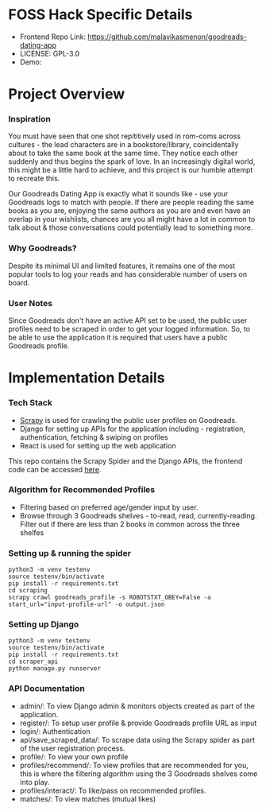 
# FOSS Hack Specific Details
- Frontend Repo Link: https://github.com/malavikasmenon/goodreads-dating-app
- LICENSE: GPL-3.0
- Demo: 

# Project Overview
### Inspiration
You must have seen that one shot repititively used in rom-coms across cultures - the lead characters are in a bookstore/library, coincidentally about to take the same book at the same time. They notice each other suddenly and thus begins the spark of love. In an increasingly digital world, this might be a little hard to achieve, and this project is our humble attempt to recreate this. 

Our Goodreads Dating App is exactly what it sounds like - use your Goodreads logs to match with people. If there are people reading the same books as you are, enjoying the same authors as you are and even have an overlap in your wishlists, chances are you all might have a lot in common to talk about & those conversations could potentially lead to something more. 

### Why Goodreads?
Despite its minimal UI and limited features, it remains one of the most popular tools to log your reads and has considerable number of users on board. 

### User Notes
Since Goodreads don't have an active API set to be used, the public user profiles need to be scraped in order to get your logged information. So, to be able to use the application it is required that users have a public Goodreads profile.


# Implementation Details

### Tech Stack
- [Scrapy](https://docs.scrapy.org/en/latest/) is used for crawling the public user profiles on Goodreads.
- Django for setting up APIs for the application including - registration, authentication, fetching & swiping on profiles
- React is used for setting up the web application

This repo contains the Scrapy Spider and the Django APIs, the frontend code can be accessed [here]().

### Algorithm for Recommended Profiles
- Filtering based on preferred age/gender input by user.
- Browse through 3 Goodreads shelves - to-read, read, currently-reading. Filter out if there are less than 2 books in common across the three shelfes

### Setting up & running the spider
```
python3 -m venv testenv
source testenv/bin/activate
pip install -r requirements.txt
cd scraping
scrapy crawl goodreads_profile -s ROBOTSTXT_OBEY=False -a start_url="input-profile-url" -o output.json
```

### Setting up Django
```
python3 -m venv testenv
source testenv/bin/activate
pip install -r requirements.txt
cd scraper_api
python manage.py runserver
```

### API Documentation

- admin/: To view Django admin & monitors objects created as part of the application.
- register/: To setup user profile & provide Goodreads profile URL as input
- login/: Authentication
- api/save_scraped_data/: To scrape data using the Scrapy spider as part of the user registration process. 
- profile/: To view your own profile
- profiles/recommend/: To view profiles that are recommended for you, this is where the filtering algorithm using the 3 Goodreads shelves come into play.
- profiles/interact/: To like/pass on recommended profiles.
- matches/: To view matches (mutual likes)


